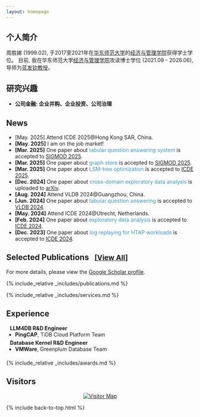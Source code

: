 ```yaml
---
layout: homepage
---
```


<!-- <div style="margin-top: 20px;"></div> -->

## <i class="fas fa-circle-user"></i> <span id="biography">个人简介</span>

周胜娣 (1999.02), 于2017至2021年在[华东师范大学](https://www.ecnu.edu.cn/)的[经济与管理学院](](https://sem.ecnu.edu.cn/) )获得学士学位。
目前, 我在华东师范大学[经济与管理学院](https://sem.ecnu.edu.cn/)攻读博士学位 (2021.09 - 2026.06), 导师为[蓝发钦教授](https://faculty.ecnu.edu.cn/_s35/lfq_en/main.psp)。

<h2 id="research-interests"><i class="fas fa-sparkles"></i> 研究兴趣</h2>


<ul>
  <li>
    <b>公司金融: 企业并购、企业投资、公司治理</b>
  </li>
</ul>

<h2 id="news"><i class="fas fa-bullhorn"></i> News</h2>

<div class="news-container">
  <div class="news-scroll">
  <ul>
    <li>[May. 2025] Attend ICDE 2025@Hong Kong SAR, China.</li>
    <li><strong>[May. 2025]</strong> I am on the job market!</li>
    <li><strong>[Mar. 2025]</strong> One paper about <span style="color:#3499CC;">tabular question answering system</span> is accepted to <a href="https://2025.sigmod.org/">SIGMOD 2025</a>.</li>
    <li><strong>[Mar. 2025]</strong> One paper about <span style="color:#3499CC;">graph store</span> is accepted to <a href="https://2025.sigmod.org/">SIGMOD 2025</a>.</li>
    <li><strong>[Mar. 2025]</strong> One paper about <span style="color:#3499CC;">LSM-tree optimization</span> is accepted to <a href="https://ieee-icde.org/2025/">ICDE 2025</a>.</li>
    <li><strong>[Dec. 2024]</strong> One paper about <span style="color:#3499CC;">cross-domain exploratory data analysis</span> is uploaded to <a href="https://arxiv.org/pdf/2412.07214">arXiv</a>.</li>
    <li><strong>[Aug. 2024]</strong> Attend VLDB 2024@Guangzhou, China.</li>
    <li><strong>[Jun. 2024]</strong> One paper about <span style="color:#3499CC;">tabular question answering</span> is accepted to <a href="https://vldb.org/2024/">VLDB 2024</a>.</li>
    <li><strong>[May. 2024]</strong> Attend ICDE 2024@Utrecht, Netherlands.</li>
    <li><strong>[Feb. 2024]</strong> One paper about <span style="color:#3499CC;">exploratory data analysis</span> is accepted to <a href="https://icde2024.github.io/">ICDE 2024</a>.</li>
    <li><strong>[Dec. 2023]</strong> One paper about <span style="color:#3499CC;">log replaying for HTAP workloads</span> is accepted to <a href="https://icde2024.github.io/">ICDE 2024</a>.</li>
  </ul>
  </div>
</div>

## <i class="fas fa-book-open"></i> <span id="publications">Selected Publications</span> <a href="/publications" style="font-size: 0.9em; margin-left: 10px;">[View All]</a>

For more details, please view the [Google Scholar profile](https://scholar.google.com/citations?user=zZw_u0IAAAAJ).

{% include_relative _includes/publications.md %}

{% include_relative _includes/services.md %}

## <i class="fas fa-briefcase"></i> <span id="experience">Experience</span>

<h4 style="margin:0 10px 0;">LLM4DB R&D Engineer</h4>

<ul style="margin:0 0 5px;">
  <li><strong>PingCAP</strong>, TiDB Cloud Platform Team</li>
</ul>

<h4 style="margin:0 10px 0;">Database Kernel R&D Engineer</h4>

<ul style="margin:0 0 20px;">
  <li><strong>VMWare</strong>, Greenplum Database Team</li>
</ul>


{% include_relative _includes/awards.md %}

## <i class="fas fa-map-marker-alt"></i> <span id="visitors">Visitors</span>

<div style="text-align: center; position: relative;">
  <a href='https://clustrmaps.com/site/1c5ir' style="display: block;">
    <img src='//clustrmaps.com/map_v2.png?cl=ffffff&w=500&t=tt&d=gLCfwQOo2tDTJu6x6-pe1tpNG7pvbeWih2SiAaG4jUc&co=2d78ad&ct=ffffff' alt="Visitor Map"/>
  </a>
  <div style="position: absolute; top: 0; left: 0; right: 0; bottom: 0; z-index: 999;" onclick="return false;"></div>
</div>

<!-- 引入 JavaScript 文件 -->
<script src="assets/js/typing-effect.js"></script>
<script src="assets/js/main.js"></script>

{% include back-to-top.html %}